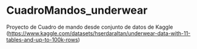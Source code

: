# CuadroMandos_underwear
Proyecto de Cuadro de mando desde conjunto de datos de Kaggle (https://www.kaggle.com/datasets/hserdaraltan/underwear-data-with-11-tables-and-up-to-100k-rows)
